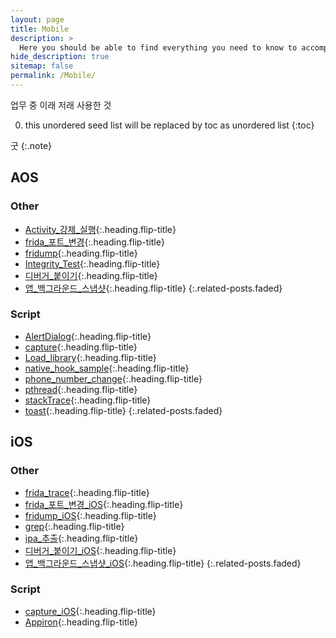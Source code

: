 ```yaml
---
layout: page
title: Mobile
description: >
  Here you should be able to find everything you need to know to accomplish the most common tasks when blogging with Hydejack.
hide_description: true
sitemap: false
permalink: /Mobile/
---
```


업무 중 이래 저래 사용한 것

0. this unordered seed list will be replaced by toc as unordered list
{:toc}

굿
{:.note}


## AOS
### Other
* [Activity_강제_실행]{:.heading.flip-title}
* [frida_포트_변경]{:.heading.flip-title}
* [fridump]{:.heading.flip-title}
* [Integrity_Test]{:.heading.flip-title}
* [디버거_붙이기]{:.heading.flip-title}
* [앱_백그라운드_스냅샷]{:.heading.flip-title}
{:.related-posts.faded}

### Script
* [AlertDialog]{:.heading.flip-title}
* [capture]{:.heading.flip-title}
* [Load_library]{:.heading.flip-title}
* [native_hook_sample]{:.heading.flip-title}
* [phone_number_change]{:.heading.flip-title}
* [pthread]{:.heading.flip-title}
* [stackTrace]{:.heading.flip-title}
* [toast]{:.heading.flip-title}
{:.related-posts.faded}

## iOS
### Other
* [frida_trace]{:.heading.flip-title}
* [frida_포트_변경_iOS]{:.heading.flip-title}
* [fridump_iOS]{:.heading.flip-title}
* [grep]{:.heading.flip-title}
* [ipa_추출]{:.heading.flip-title}
* [디버거_붙이기_iOS]{:.heading.flip-title}
* [앱_백그라운드_스냅샷_iOS]{:.heading.flip-title}
{:.related-posts.faded}

### Script
* [capture_iOS]{:.heading.flip-title}
* [Appiron]{:.heading.flip-title}



[Activity_강제_실행]: /AOS/Activity_강제_실행.md
[frida_포트_변경]: /AOS/frida_포트_변경.md
[fridump]: /AOS/fridump.md
[Integrity_Test]: /AOS/Integrity_Test.md
[디버거_붙이기]: /AOS/디버거_붙이기.md
[앱_백그라운드_스냅샷]: /AOS/앱_백그라운드_스냅샷.md
[AlertDialog]: /AOS/Script/AlertDialog.md
[capture]: /AOS/Script/capture.md
[Load_library]: /AOS/Script/Load_library.md
[native_hook_sample]: /AOS/Script/native_hook_sample.md
[phone_number_change]: /AOS/Script/phone_number_change.md
[pthread]: /AOS/Script/pthread.md
[stackTrace]: /AOS/Script/stackTrace.md
[toast]: /AOS/Script/toast.md


[frida_trace]: /iOS/frida_trace.md
[frida_포트_변경_iOS]: /iOS/frida_포트_변경.md
[fridump_iOS]: /iOS/fridump.md
[grep]: /iOS/grep.md
[ipa_추출]: /iOS/ipa_추출.md
[디버거_붙이기_iOS]: /iOS/디버거_붙이기.md
[앱_백그라운드_스냅샷_iOS]: /iOS/앱_백그라운드_스냅샷.md
[capture_iOS]: /iOS/Script/capture.md
[Appiron]: /iOS/Script/AppIron.md


[LICENSE]: ../LICENSE.md
[NOTICE]: ../NOTICE.md
[CHANGELOG]: ../CHANGELOG.md
